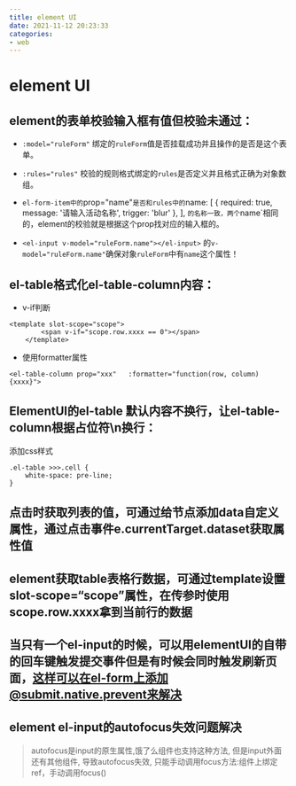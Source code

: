 ```yaml
---
title: element UI
date: 2021-11-12 20:23:33
categories: 
- web
---
```


#  element UI

## element的表单校验输入框有值但校验未通过：

- `:model="ruleForm"` 绑定的`ruleForm`值是否挂载成功并且操作的是否是这个表单。

- `:rules="rules"` 校验的规则格式绑定的`rules`是否定义并且格式正确为对象数组。

- `el-form-item中的`prop="name"`是否和rules中的`name: [ { required: true, message: '请输入活动名称', trigger: 'blur' }, ], `的名称一致，两个`name`相同的，element的校验就是根据这个prop找对应的输入框的。

- `<el-input v-model="ruleForm.name"></el-input>` 的`v-model="ruleForm.name"`确保对象`ruleForm`中有`name`这个属性！

## el-table格式化el-table-column内容：

- v-if判断
```
<template slot-scope="scope">
        <span v-if="scope.row.xxxx == 0"></span>
    </template>
```
- 使用formatter属性
```
<el-table-column prop="xxx"   :formatter="function(row, column){xxxx}">
```
## ElementUI的el-table 默认内容不换行，让el-table-column根据占位符\n换行：

添加css样式
```
.el-table >>>.cell {
    white-space: pre-line;
}
```

## 点击时获取列表的值，可通过给节点添加data自定义属性，通过点击事件e.currentTarget.dataset获取属性值
## element获取table表格行数据，可通过template设置slot-scope=“scope”属性，在传参时使用scope.row.xxxx拿到当前行的数据
## 当只有⼀个el-input的时候，可以⽤elementUI的⾃带的回车键触发提交事件但是有时候会同时触发刷新页⾯，这样可以在el-form上添加@submit.native.prevent来解决

## element el-input的autofocus失效问题解决
>autofocus是input的原生属性,饿了么组件也支持这种方法, 但是input外面还有其他组件, 导致autofocus失效, 只能手动调用focus方法:组件上绑定ref，手动调用focus()